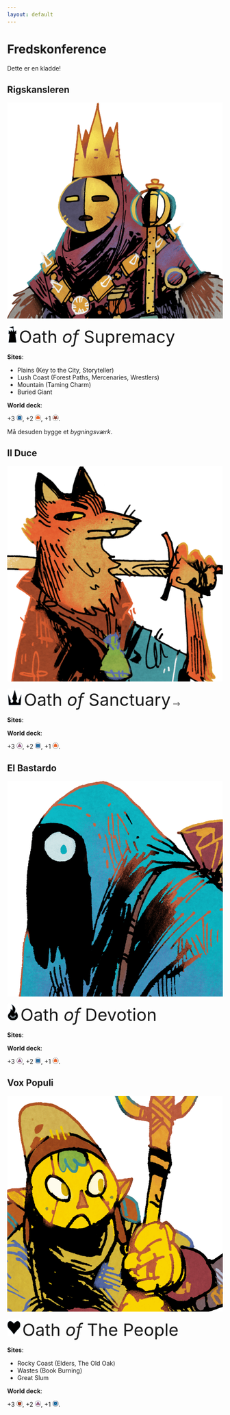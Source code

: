 ```yaml
---
layout: default
---
```


# Fredskonference

Dette er en kladde!

<!-- Oath storage:
<img src="assets/images/supremacy.png" style="height:40px;" /> <span style="font-size: 40px;"> <span class="goudy-capital">O</span>ath _of_ <span class="goudy-capital">S</span>upremacy</span>

<img src="assets/images/people.png" style="height:40px;" /> <span style="font-size: 40px;"> <span class="goudy-capital">O</span>ath _of_ <span class="goudy-capital">T</span>he <span class="goudy-capital">P</span>eople</span>

<img src="assets/images/devotion.png" style="height:40px;" /> <span style="font-size: 40px;"> <span class="goudy-capital">O</span>ath _of_ <span class="goudy-capital">D</span>evotion</span>

<img src="assets/images/protection.png" style="height:40px;" /> <span style="font-size: 40px;"> <span class="goudy-capital">O</span>ath _of_ <span class="goudy-capital">S</span>anctuary</span>
-->

## Rigskansleren
<img src="assets/images/chancellor-portrait.jpg" class="portrait"/>

<img src="assets/images/supremacy.png" style="height:40px;" /> <span style="font-size: 40px;"> <span class="goudy-capital">O</span>ath _of_ <span class="goudy-capital">S</span>upremacy</span>

**Sites**:
- Plains (Key to the City, Storyteller)
- Lush Coast (Forest Paths, Mercenaries, Wrestlers)
- Mountain (Taming Charm)
- Buried Giant

**World deck**:

+3 <img src="assets/images/suit-order.png" style="height:1em;"/>, +2 <img src="assets/images/suit-hearth.png" style="height:1em;"/>, +1 <img src="assets/images/suit-beast.png" style="height:1em;"/>.

Må desuden bygge et _bygningsværk_.


## Il Duce
<img src="assets/images/red-portrait.png" class="portrait"/>

<img src="assets/images/protection.png" style="height:40px;" /> <span style="font-size: 40px;"> <span class="goudy-capital">O</span>ath _of_ <span class="goudy-capital">S</span>anctuary</span>
-->

**Sites**:

**World deck**:
  
+3 <img src="assets/images/suit-arcane.png" style="height:1em;"/>, +2 <img src="assets/images/suit-order.png" style="height:1em;"/>, +1 <img src="assets/images/suit-hearth.png" style="height:1em;"/>.


## El Bastardo
<img src="assets/images/blue-portrait.png" class="portrait"/>

<img src="assets/images/devotion.png" style="height:40px;" /> <span style="font-size: 40px;"> <span class="goudy-capital">O</span>ath _of_ <span class="goudy-capital">D</span>evotion</span>

**Sites**:

**World deck**:

+3 <img src="assets/images/suit-arcane.png" style="height:1em;"/>, +2 <img src="assets/images/suit-order.png" style="height:1em;"/>, +1 <img src="assets/images/suit-hearth.png" style="height:1em;"/>.

## Vox Populi
<img src="assets/images/yellow-portrait.png" class="portrait"/>

<img src="assets/images/people.png" style="height:40px;" /> <span style="font-size: 40px;"> <span class="goudy-capital">O</span>ath _of_ <span class="goudy-capital">T</span>he <span class="goudy-capital">P</span>eople</span>

**Sites**:
- Rocky Coast (Elders, The Old Oak)
- Wastes (Book Burning)
- Great Slum

**World deck**:
  
+3 <img src="assets/images/suit-discord.png" style="height:1em;"/>, +2 <img src="assets/images/suit-arcane.png" style="height:1em;"/>, +1 <img src="assets/images/suit-order.png" style="height:1em;"/>.
